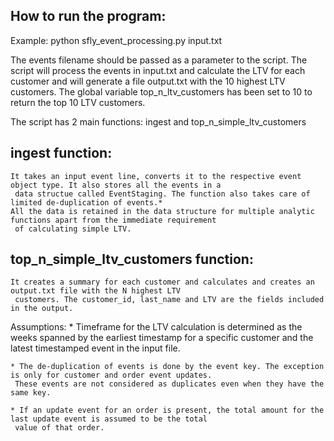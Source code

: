 How to run the program:
-----------------------

Example: python sfly_event_processing.py input.txt

The events filename should be passed as a parameter to the script.
The script will process the events in input.txt and calculate the LTV for each customer and will generate a file
output.txt with the 10 highest LTV customers.
The global variable top_n_ltv_customers has been set to 10 to return the top 10 LTV customers. 

The script has 2 main functions: ingest and top_n_simple_ltv_customers

ingest function:
----------------
	It takes an input event line, converts it to the respective event object type. It also stores all the events in a
	 data structue called EventStaging. The function also takes care of limited de-duplication of events.*
	All the data is retained in the data structure for multiple analytic functions apart from the immediate requirement
	 of calculating simple LTV.

top_n_simple_ltv_customers function:
------------------------------------
	It creates a summary for each customer and calculates and creates an output.txt file with the N highest LTV
	 customers. The customer_id, last_name and LTV are the fields included in the output.


Assumptions:
	* Timeframe for the LTV calculation is determined as the weeks spanned by the earliest timestamp for a specific
	 customer and the latest timestamped event in the input file.
	 
	* The de-duplication of events is done by the event key. The exception is only for customer and order event updates.
	 These events are not considered as duplicates even when they have the same key.
	 
	* If an update event for an order is present, the total amount for the last update event is assumed to be the total
	 value of that order.
   
